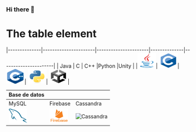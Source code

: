 

### Hi there 👋


<h1>The table element</h1>




|--------------|----------------------|----------------------|--------------|----------------------|
| Java         | C                    | C++                  |Python       |Unity                  |
|<img src="https://raw.githubusercontent.com/devicons/devicon/master/icons/java/java-original.svg" alt="Java" width="50" height="40">| <img src="https://raw.githubusercontent.com/devicons/devicon/master/icons/c/c-original.svg" alt="C" width="50" height="40">|<img src="https://raw.githubusercontent.com/devicons/devicon/master/icons/cplusplus/cplusplus-original.svg" alt="C++" width="50" height="40">| <img src="https://raw.githubusercontent.com/devicons/devicon/master/icons/python/python-original.svg" alt="Python" width="50" height="40">| <img src="https://raw.githubusercontent.com/devicons/devicon/master/icons/unity/unity-original.svg" alt="Unity" width="50" height="40">|





| Base de datos |                      |                      |
|---------------|----------------------|----------------------|
| MySQL         | Firebase             | Cassandra            |
| <img src="https://raw.githubusercontent.com/devicons/devicon/master/icons/mysql/mysql-original.svg" alt="MySQL" width="50" height="40">|<img src="https://raw.githubusercontent.com/devicons/devicon/master/icons/firebase/firebase-plain-wordmark.svg" alt="Firebase" width="50" height="40"> | <img src="ruta/a/tu/imagen/cassandra.png" alt="Cassandra" width="40" height="40"> |
